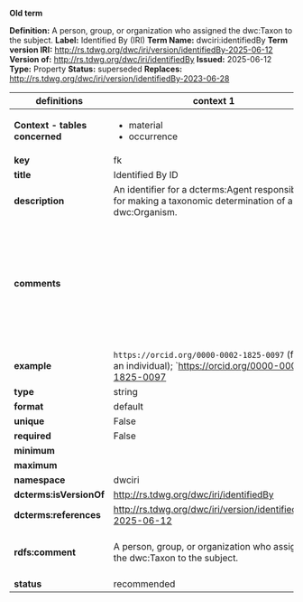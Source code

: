 **Old term**

**Definition:** A person, group, or organization who assigned the dwc:Taxon to the subject.
**Label:** Identified By (IRI)
**Term Name:** dwciri:identifiedBy
**Term version IRI:** http://rs.tdwg.org/dwc/iri/version/identifiedBy-2025-06-12
**Version of:** http://rs.tdwg.org/dwc/iri/identifiedBy
**Issued:** 2025-06-12
**Type:** Property
**Status:** superseded
**Replaces:** http://rs.tdwg.org/dwc/iri/version/identifiedBy-2023-06-28


| definitions | context 1 |context 2 |context 3 |
|-|-|-|-|
| **Context - tables concerned** | <ul><li>material</li><li>occurrence</li></ul> | <ul><li>survey</li></ul> | <ul><li>identification</li></ul> |
| **key** | fk | fk | fk |
| **title** | Identified By ID | Identified By ID | Identified By ID |
| **description** | An identifier for a dcterms:Agent responsible for making a taxonomic determination of a dwc:Organism. | An identifier for a dcterms:Agent responsible for making a taxonomic determination of a dwc:Organism. | An identifier for a dcterms:Agent responsible for making a taxonomic determination of a dwc:Organism. |
| **comments** |  | When used in the context of a Survey, the subject consists of all of the dwc:Identifications related to the Survey. Recommended best practice is to provide a single identifier that disambiguates the details of the identifying dcterms:Agent. If a list is used, the order of the identifiers on the list should not be assumed to convey any semantics. Recommended best practice is to separate the values in a list with space vertical bar space (` | `). | When used in the context of a dwc:Survey, the subject consists of all of the dwc:Identifications related to the dwc:Survey. Recommended best practice is to provide a single identifier that disambiguates the details of the identifying dcterma:Agent. If a list is used, the order of the identifiers on the list should not be assumed to convey any semantics. Recommended best practice is to separate the values in a list with space vertical bar space (` | `). |
| **example** | `https://orcid.org/0000-0002-1825-0097` (for an individual); `https://orcid.org/0000-0002-1825-0097 | https://orcid.org/0000-0002-1825-0098` (for a list of people) | `https://orcid.org/0000-0002-1825-0097` | `https://orcid.org/0000-0002-1825-0097` (for an individual); `https://orcid.org/0000-0002-1825-0097 | https://orcid.org/0000-0002-1825-0098` (for a list of people) |
| **type** | string | string | string |
| **format** | default | default | default |
| **unique** | False | False | False |
| **required** | False | False | False |
| **minimum** |  |  |  |
| **maximum** |  |  |  |
| **namespace** | dwciri | dwciri | dwciri |
| **dcterms:isVersionOf** | http://rs.tdwg.org/dwc/iri/identifiedBy | http://rs.tdwg.org/dwc/iri/identifiedBy | http://rs.tdwg.org/dwc/iri/identifiedBy |
| **dcterms:references** | http://rs.tdwg.org/dwc/iri/version/identifiedBy-2025-06-12 | http://rs.tdwg.org/dwc/iri/version/identifiedBy-2025-06-12 | http://rs.tdwg.org/dwc/iri/version/identifiedBy-2025-06-12 |
| **rdfs:comment** | A person, group, or organization who assigned the dwc:Taxon to the subject. | A list (concatenated and separated) of the globally unique identifier for the person, people, groups, or organizations responsible for assigning the dwc:Taxon to the subject. | A person, group, or organization who assigned the dwc:Taxon to the subject. |
| **status** | recommended | recommended | recommended |
